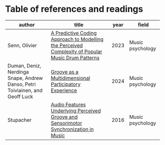 # Table of references and readings

| author | title | year | field |
|--------|-------|------|-------|
|Senn, Olivier|[A Predictive Coding Approach to Modelling the Perceived Complexity of Popular Music Drum Patterns](senn-2023.md)|2023|Music psychology|
|Duman, Deniz, Nerdinga Snape, Andrew Danso, Petri Toiviainen, and Geoff Luck|[Groove as a Multidimensional Participatory Experience](duman-2024.md)|2024|Music psychology|
|Stupacher| [Audio Features Underlying Perceived Groove and Sensorimotor Synchronization in Music](stupacher-2016.md)|2016|Music psychology|